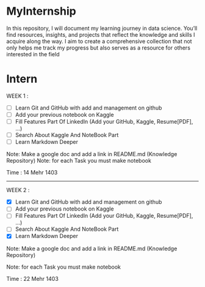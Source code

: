 # MyInternship
In this repository, I will document my learning journey in data science. You’ll find resources, insights, and projects that reflect the knowledge and skills I acquire along the way. I aim to create a comprehensive collection that not only helps me track my progress but also serves as a resource for others interested in the field

# Intern

WEEK 1 :

- [ ] Learn Git and GitHub with add and management on github
- [ ] Add your previous notebook on Kaggle
- [ ] Fill Features Part Of LinkedIn (Add your GitHub, Kaggle, Resume[PDF], ...)
- [ ] Search About Kaggle And NoteBook Part
- [ ] Learn Markdown Deeper

Note: Make a google doc and add a link in README.md (Knowledge Repository)
Note: for each Task you must make notebook

Time : 14 Mehr 1403

---

WEEK 2 :

- [x] Learn Git and GitHub with add and management on github
- [ ] Add your previous notebook on Kaggle
- [ ] Fill Features Part Of LinkedIn (Add your GitHub, Kaggle, Resume[PDF], ...)
- [ ] Search About Kaggle And NoteBook Part
- [x] Learn Markdown Deeper

Note: Make a google doc and add a link in README.md (Knowledge Repository)

Note: for each Task you must make notebook

Time : 22 Mehr 1403
